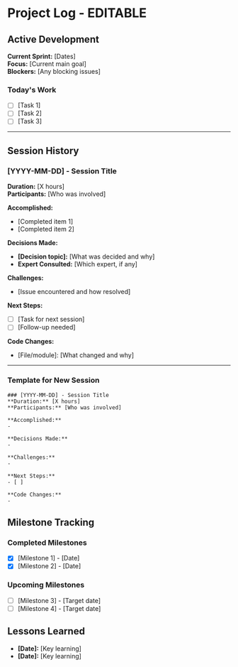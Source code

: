 # Project Log - EDITABLE

## Active Development
**Current Sprint:** [Dates]  
**Focus:** [Current main goal]  
**Blockers:** [Any blocking issues]

### Today's Work
- [ ] [Task 1]
- [ ] [Task 2]
- [ ] [Task 3]

---

## Session History

### [YYYY-MM-DD] - Session Title
**Duration:** [X hours]  
**Participants:** [Who was involved]

**Accomplished:**
- [Completed item 1]
- [Completed item 2]

**Decisions Made:**
- **[Decision topic]:** [What was decided and why]
- **Expert Consulted:** [Which expert, if any]

**Challenges:**
- [Issue encountered and how resolved]

**Next Steps:**
- [ ] [Task for next session]
- [ ] [Follow-up needed]

**Code Changes:**
- [File/module]: [What changed and why]

---

### Template for New Session
```
### [YYYY-MM-DD] - Session Title
**Duration:** [X hours]  
**Participants:** [Who was involved]

**Accomplished:**
- 

**Decisions Made:**
- 

**Challenges:**
- 

**Next Steps:**
- [ ] 

**Code Changes:**
- 
```

## Milestone Tracking

### Completed Milestones
- [X] [Milestone 1] - [Date]
- [X] [Milestone 2] - [Date]

### Upcoming Milestones
- [ ] [Milestone 3] - [Target date]
- [ ] [Milestone 4] - [Target date]

## Lessons Learned
- **[Date]:** [Key learning]
- **[Date]:** [Key learning]